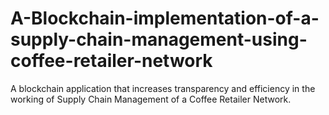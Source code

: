 # A-Blockchain-implementation-of-a-supply-chain-management-using-coffee-retailer-network
A blockchain application that increases transparency and efficiency in the working of Supply Chain Management of a Coffee Retailer Network.
